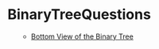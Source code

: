 # BinaryTreeQuestions
<ol>
       <ul>
        <li><a href="https://practice.geeksforgeeks.org/problems/bottom-view-of-binary-tree/">Bottom View of the Binary Tree</a></li>
      </ul>
</ol>
